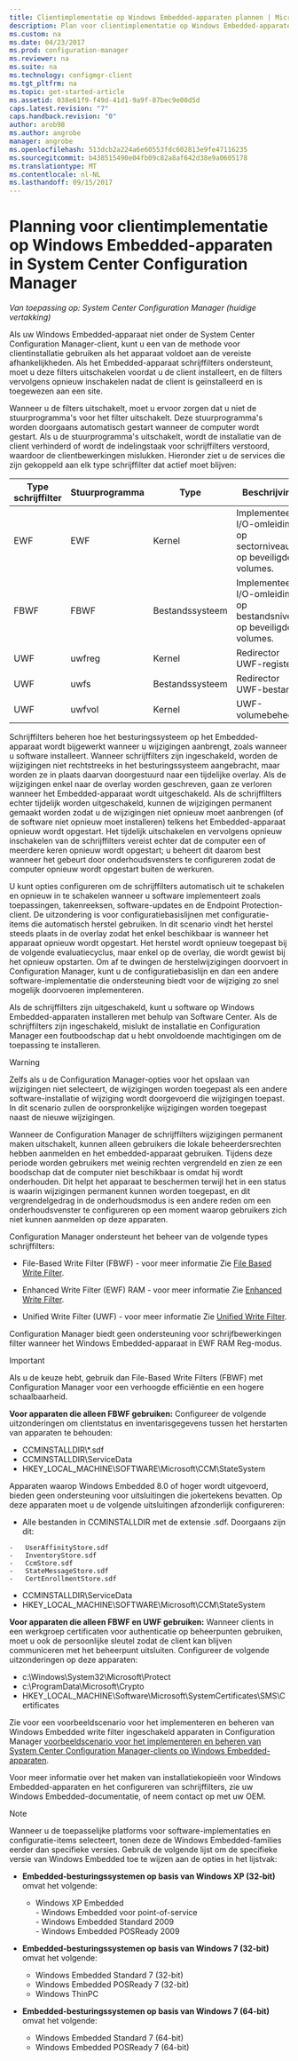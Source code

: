 ```yaml
---
title: Clientimplementatie op Windows Embedded-apparaten plannen | Microsoft Docs
description: Plan voor clientimplementatie op Windows Embedded-apparaten in System Center Configuration Manager.
ms.custom: na
ms.date: 04/23/2017
ms.prod: configuration-manager
ms.reviewer: na
ms.suite: na
ms.technology: configmgr-client
ms.tgt_pltfrm: na
ms.topic: get-started-article
ms.assetid: 038e61f9-f49d-41d1-9a9f-87bec9e00d5d
caps.latest.revision: "7"
caps.handback.revision: "0"
author: arob98
ms.author: angrobe
manager: angrobe
ms.openlocfilehash: 513dcb2a224a6e60553fdc602813e9fe47116235
ms.sourcegitcommit: b438515490e04fb09c82a8af642d38e9a0605178
ms.translationtype: MT
ms.contentlocale: nl-NL
ms.lasthandoff: 09/15/2017
---
```

# <a name="planning-for-client-deployment-to-windows-embedded-devices-in-system-center-configuration-manager"></a>Planning voor clientimplementatie op Windows Embedded-apparaten in System Center Configuration Manager

*Van toepassing op: System Center Configuration Manager (huidige vertakking)*

<a name="BKMK_DeployClientEmbedded"></a>Als uw Windows Embedded-apparaat niet onder de System Center Configuration Manager-client, kunt u een van de methode voor clientinstallatie gebruiken als het apparaat voldoet aan de vereiste afhankelijkheden. Als het Embedded-apparaat schrijffilters ondersteunt, moet u deze filters uitschakelen voordat u de client installeert, en de filters vervolgens opnieuw inschakelen nadat de client is geïnstalleerd en is toegewezen aan een site.  

 Wanneer u de filters uitschakelt, moet u ervoor zorgen dat u niet de stuurprogramma's voor het filter uitschakelt. Deze stuurprogramma's worden doorgaans automatisch gestart wanneer de computer wordt gestart. Als u de stuurprogramma's uitschakelt, wordt de installatie van de client verhinderd of wordt de indelingstaak voor schrijffilters verstoord, waardoor de clientbewerkingen mislukken. Hieronder ziet u de services die zijn gekoppeld aan elk type schrijffilter dat actief moet blijven:  

|Type schrijffilter|Stuurprogramma|Type|Beschrijving|  
|-----------------------|------------|----------|-----------------|  
|EWF|EWF|Kernel|Implementeert I/O-omleiding op sectorniveau op beveiligde volumes.|  
|FBWF|FBWF|Bestandssysteem|Implementeert I/O-omleiding op bestandsniveau op beveiligde volumes.|  
|UWF|uwfreg|Kernel|Redirector UWF-register|  
|UWF|uwfs|Bestandssysteem|Redirector UWF-bestand|  
|UWF|uwfvol|Kernel|UWF-volumebeheer|  

 Schrijffilters beheren hoe het besturingssysteem op het Embedded-apparaat wordt bijgewerkt wanneer u wijzigingen aanbrengt, zoals wanneer u software installeert. Wanneer schrijffilters zijn ingeschakeld, worden de wijzigingen niet rechtstreeks in het besturingssysteem aangebracht, maar worden ze in plaats daarvan doorgestuurd naar een tijdelijke overlay. Als de wijzigingen enkel naar de overlay worden geschreven, gaan ze verloren wanneer het Embedded-apparaat wordt uitgeschakeld. Als de schrijffilters echter tijdelijk worden uitgeschakeld, kunnen de wijzigingen permanent gemaakt worden zodat u de wijzigingen niet opnieuw moet aanbrengen (of de software niet opnieuw moet installeren) telkens het Embedded-apparaat opnieuw wordt opgestart. Het tijdelijk uitschakelen en vervolgens opnieuw inschakelen van de schrijffilters vereist echter dat de computer een of meerdere keren opnieuw wordt opgestart; u beheert dit daarom best wanneer het gebeurt door onderhoudsvensters te configureren zodat de computer opnieuw wordt opgestart buiten de werkuren.  

 U kunt opties configureren om de schrijffilters automatisch uit te schakelen en opnieuw in te schakelen wanneer u software implementeert zoals toepassingen, takenreeksen, software-updates en de Endpoint Protection-client. De uitzondering is voor configuratiebasislijnen met configuratie-items die automatisch herstel gebruiken. In dit scenario vindt het herstel steeds plaats in de overlay zodat het enkel beschikbaar is wanneer het apparaat opnieuw wordt opgestart. Het herstel wordt opnieuw toegepast bij de volgende evaluatiecyclus, maar enkel op de overlay, die wordt gewist bij het opnieuw opstarten. Om af te dwingen de herstelwijzigingen doorvoert in Configuration Manager, kunt u de configuratiebasislijn en dan een andere software-implementatie die ondersteuning biedt voor de wijziging zo snel mogelijk doorvoeren implementeren.  

 Als de schrijffilters zijn uitgeschakeld, kunt u software op Windows Embedded-apparaten installeren met behulp van Software Center. Als de schrijffilters zijn ingeschakeld, mislukt de installatie en Configuration Manager een foutboodschap dat u hebt onvoldoende machtigingen om de toepassing te installeren.  

> [!WARNING]  
>  Zelfs als u de Configuration Manager-opties voor het opslaan van wijzigingen niet selecteert, de wijzigingen worden toegepast als een andere software-installatie of wijziging wordt doorgevoerd die wijzigingen toepast. In dit scenario zullen de oorspronkelijke wijzigingen worden toegepast naast de nieuwe wijzigingen.  

 Wanneer de Configuration Manager de schrijffilters wijzigingen permanent maken uitschakelt, kunnen alleen gebruikers die lokale beheerdersrechten hebben aanmelden en het embedded-apparaat gebruiken. Tijdens deze periode worden gebruikers met weinig rechten vergrendeld en zien ze een boodschap dat de computer niet beschikbaar is omdat hij wordt onderhouden. Dit helpt het apparaat te beschermen terwijl het in een status is waarin wijzigingen permanent kunnen worden toegepast, en dit vergrendelgedrag in de onderhoudsmodus is een andere reden om een onderhoudsvenster te configureren op een moment waarop gebruikers zich niet kunnen aanmelden op deze apparaten.  

 Configuration Manager ondersteunt het beheer van de volgende types schrijffilters:  

-   File-Based Write Filter (FBWF) - voor meer informatie Zie [File Based Write Filter](http://go.microsoft.com/fwlink/?LinkID=204717).  

-   Enhanced Write Filter (EWF) RAM - voor meer informatie Zie [Enhanced Write Filter](http://go.microsoft.com/fwlink/?LinkId=204718).  

-   Unified Write Filter (UWF) - voor meer informatie Zie [Unified Write Filter](http://go.microsoft.com/fwlink/?LinkId=309236).  

 Configuration Manager biedt geen ondersteuning voor schrijfbewerkingen filter wanneer het Windows Embedded-apparaat in EWF RAM Reg-modus.  

> [!IMPORTANT]  
>  Als u de keuze hebt, gebruik dan File-Based Write Filters (FBWF) met Configuration Manager voor een verhoogde efficiëntie en een hogere schaalbaarheid.
>
> **Voor apparaten die alleen FBWF gebruiken:** Configureer de volgende uitzonderingen om clientstatus en inventarisgegevens tussen het herstarten van apparaten te behouden:  
>   
>  -   CCMINSTALLDIR\\*.sdf  
> -   CCMINSTALLDIR\ServiceData  
> -   HKEY_LOCAL_MACHINE\SOFTWARE\Microsoft\CCM\StateSystem  
>   
>  Apparaten waarop Windows Embedded 8.0 of hoger wordt uitgevoerd, bieden geen ondersteuning voor uitsluitingen die jokertekens bevatten. Op deze apparaten moet u de volgende uitsluitingen afzonderlijk configureren:  
>   
>  -   Alle bestanden in CCMINSTALLDIR met de extensie .sdf. Doorgaans zijn dit:  
>   
>     -   UserAffinityStore.sdf  
>     -   InventoryStore.sdf  
>     -   CcmStore.sdf  
>     -   StateMessageStore.sdf  
>     -   CertEnrollmentStore.sdf  
> -   CCMINSTALLDIR\ServiceData  
> -   HKEY_LOCAL_MACHINE\SOFTWARE\Microsoft\CCM\StateSystem  
>   
> **Voor apparaten die alleen FBWF en UWF gebruiken:** Wanneer clients in een werkgroep certificaten voor authenticatie op beheerpunten gebruiken, moet u ook de persoonlijke sleutel zodat de client kan blijven communiceren met het beheerpunt uitsluiten. Configureer de volgende uitzonderingen op deze apparaten:  
>   
>  -   c:\Windows\System32\Microsoft\Protect  
> -   c:\ProgramData\Microsoft\Crypto  
> -   HKEY_LOCAL_MACHINE\Software\Microsoft\SystemCertificates\SMS\Certificates  

 Zie voor een voorbeeldscenario voor het implementeren en beheren van Windows Embedded write filter ingeschakeld apparaten in Configuration Manager [voorbeeldscenario voor het implementeren en beheren van System Center Configuration Manager-clients op Windows Embedded-apparaten](../../../../core/clients/deploy/example-scenario-for-deploying-and-managing-clients-on-windows-embedded-devices.md).  

 Voor meer informatie over het maken van installatiekopieën voor Windows Embedded-apparaten en het configureren van schrijffilters, zie uw Windows Embedded-documentatie, of neem contact op met uw OEM.  

> [!NOTE]  
>  Wanneer u de toepasselijke platforms voor software-implementaties en configuratie-items selecteert, tonen deze de Windows Embedded-families eerder dan specifieke versies. Gebruik de volgende lijst om de specifieke versie van Windows Embedded toe te wijzen aan de opties in het lijstvak:  
>   
>  -   **Embedded-besturingssystemen op basis van Windows XP (32-bit)** omvat het volgende:  
>   
>      -   Windows XP Embedded  
>     -   Windows Embedded voor point-of-service  
>     -   Windows Embedded Standard 2009  
>     -   Windows Embedded POSReady 2009  
> -   **Embedded-besturingssystemen op basis van Windows 7 (32-bit)** omvat het volgende:  
>   
>      -   Windows Embedded Standard 7 (32-bit)  
>     -   Windows Embedded POSReady 7 (32-bit)  
>     -   Windows ThinPC  
> -   **Embedded-besturingssystemen op basis van Windows 7 (64-bit)** omvat het volgende:  
>   
>      -   Windows Embedded Standard 7 (64-bit)  
>     -   Windows Embedded POSReady 7 (64-bit)
